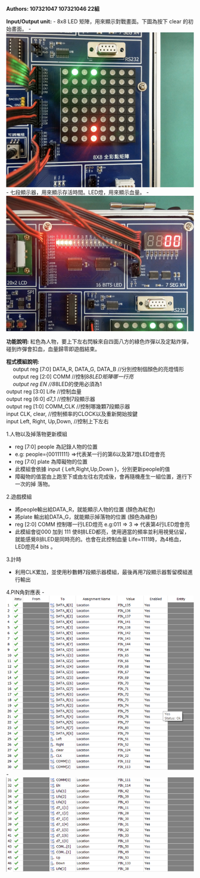 ﻿**Authors: 107321047 107321046 22組**        
 

**Input/Output unit:**
	- 8x8 LED 矩陣，用來顯示對戰畫面。下圖為按下 clear 的初始畫面。
	- ![圖片](/images/img1.jpg)
	- 七段顯示器，用來顯示存活時間。LED燈，用來顯示血量。
	- ![圖片](/images/img2.jpg)


**功能說明:**
	紅色為人物，要上下左右閃躲來自四面八方的綠色炸彈以及定點炸彈，碰到炸彈會扣血，血量歸零即遊戲結束。

**程式模組說明:**  
　 output reg [7:0] DATA_R, DATA_G, DATA_B      //分別控制個顏色的亮燈情形  
　 output reg [2:0] COMM                        //控制8*8LED矩陣哪一行亮  
　 output reg EN                            //8*8LED的使用必須為1  
   output reg [3:0] Life                    //控制血量     
   output reg [6:0] d7_1                    //控制7段顯示器  
   output reg [1:0] COMM_CLK                //控制哪幾顆7段顯示器   
   input CLK, clear,                        //控制頻率的CLOCK以及重新開始按鍵   
   input Left, Right, Up,Down,              //控制上下左右   

1.人物以及掉落物更新模組
  - reg [7:0] people 為記錄人物的位置
  - e.g: people={00111111} =>代表某一行的第6以及第7燈LED燈會亮
  - reg [7:0] plate 為障礙物的位置 
  - 此模組會依據 input { Left,Right,Up,Down }，分別更新people的值 
  - 障礙物的值當由上跑至下或由左往右完成後，會再隨機產生一組位置，進行下一次的掉    落物。  

2.遊戲模組
  - 將people輸出給DATA_R，就能顯示人物的位置 (顏色為紅色)
  - 將plate 輸出給DATA_G，就能顯示掉落物的位置 (顏色為綠色)
  - reg [2:0] COMM 控制哪一行LED燈亮 e.g:011 => 3 => 代表第4行LED燈會亮
  - 此模組會從000 加到 111 使8排LED都亮，使用適當的頻率並利用視覺佔留，就能感覺8排LED是同時亮的。也會在此控制血量 Life=1111時，為4格血，LED燈亮4 bits 。


3.計時
- 利用CLK累加，並使用秒數轉7段顯示器模組，最後再用7段顯示器暫留模組進行輸出     

4.PIN角對應表
    - ![圖片](/images/img3.png)
    - ![圖片](/images/img4.png)





